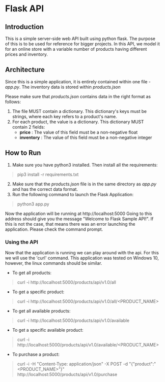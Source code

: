 # Flask API

## Introduction
This is a simple server-side web API built using python flask. The purpose of this is to be used for reference
for bigger projects. In this API, we model it for an online store with a variable number of products having different prices
and inventory.

## Architecture
Since this is a simple application, it is entirely contained within one file - _app.py_.
The inventory data is stored within *products.json*

Please make sure that _products.json_ contains data in the right format as follows:
1. The file MUST contain a dictionary. This dictionary's keys must be strings, where 
each key refers to a product's name. 
2. For each product, the value is a dictionary. This dictionary MUST contain 2 fields:
    - **price** : The value of this field must be a non-negative float
    - **inventory** : The value of this field must be a non-negative integer

## How to Run
1. Make sure you have python3 installed. Then install all the requirements:
> pip3 install -r requirements.txt


2. Make sure that the *products.json* file is in the same directory as *app.py* and has the correct data format.
3. Run the following command to launch the Flask Application:
> python3 app.py

Now the application will be running at http://localhost:5000
Going to this address should give you the message "Welcome to Flask Sample API!". If this is not the case, that means there was an error 
launching the application. Please check the command prompt.

### Using the API
Now that the application is running we can play around with the api. For this we will use the 'curl' command. This application was tested on 
Windows 10, however, the linux commands should be similar.

- To get all products:
> curl -i http://localhost:5000/products/api/v1.0/all 

- To get a specific product:
> curl -i http://localhost:5000/products/api/v1.0/all/<PRODUCT_NAME>

- To get all available products:
> curl -i http://localhost:5000/products/api/v1.0/available

- To get a specific available product:
> curl -i http://localhost:5000/products/api/v1.0/available/<PRODUCT_NAME>

- To purchase a product:
> curl -i -H "Content-Type: application/json" -X POST -d "{\"product\":\"<PRODUCT_NAME>\"}" http://localhost:5000/products/api/v1.0/purchase
